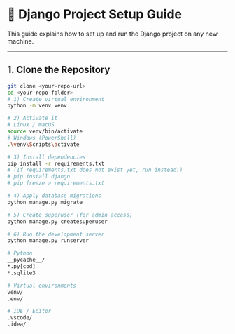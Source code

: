 # 🚀 Django Project Setup Guide

This guide explains how to set up and run the Django project on any new machine.

---

## 1. Clone the Repository
```sh
git clone <your-repo-url>
cd <your-repo-folder>
# 1) Create virtual environment
python -m venv venv

# 2) Activate it
# Linux / macOS
source venv/bin/activate
# Windows (PowerShell)
.\venv\Scripts\activate

# 3) Install dependencies
pip install -r requirements.txt
# (If requirements.txt does not exist yet, run instead:)
# pip install django
# pip freeze > requirements.txt

# 4) Apply database migrations
python manage.py migrate

# 5) Create superuser (for admin access)
python manage.py createsuperuser

# 6) Run the development server
python manage.py runserver

# Python
__pycache__/
*.py[cod]
*.sqlite3

# Virtual environments
venv/
.env/

# IDE / Editor
.vscode/
.idea/
